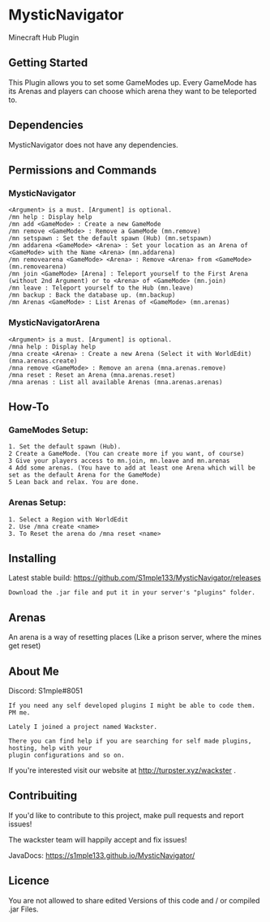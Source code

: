 # MysticNavigator

Minecraft Hub Plugin

## Getting Started

This Plugin allows you to set some GameModes up. Every GameMode has its Arenas and players can choose which arena they want to be teleported to.

## Dependencies

MysticNavigator does not have any dependencies.

## Permissions and Commands

### MysticNavigator
```
<Argument> is a must. [Argument] is optional.
/mn help : Display help
/mn add <GameMode> : Create a new GameMode
/mn remove <GameMode> : Remove a GameMode (mn.remove)
/mn setspawn : Set the default spawn (Hub) (mn.setspawn)
/mn addarena <GameMode> <Arena> : Set your location as an Arena of <GameMode> with the Name <Arena> (mn.addarena)
/mn removearena <GameMode> <Arena> : Remove <Arena> from <GameMode> (mn.removearena)
/mn join <GameMode> [Arena] : Teleport yourself to the First Arena (without 2nd Argument) or to <Arena> of <GameMode> (mn.join)
/mn leave : Teleport yourself to the Hub (mn.leave)
/mn backup : Back the database up. (mn.backup)
/mn Arenas <GameMode> : List Arenas of <GameMode> (mn.arenas)
```

### MysticNavigatorArena
```
<Argument> is a must. [Argument] is optional.
/mna help : Display help
/mna create <Arena> : Create a new Arena (Select it with WorldEdit) (mna.arenas.create)
/mna remove <GameMode> : Remove an arena (mna.arenas.remove)
/mna reset : Reset an Arena (mna.arenas.reset)
/mna arenas : List all available Arenas (mna.arenas.arenas)
```
	
## How-To

### GameModes Setup:
```
1. Set the default spawn (Hub).
2 Create a GameMode. (You can create more if you want, of course)
3 Give your players access to mn.join, mn.leave and mn.arenas
4 Add some arenas. (You have to add at least one Arena which will be set as the default Arena for the GameMode)
5 Lean back and relax. You are done.
```

### Arenas Setup:
```
1. Select a Region with WorldEdit
2. Use /mna create <name>
3. To Reset the arena do /mna reset <name>
```

## Installing

Latest stable build: https://github.com/S1mple133/MysticNavigator/releases

```
Download the .jar file and put it in your server's "plugins" folder.
```

## Arenas
An arena is a way of resetting places (Like a prison server, where the mines get reset)


## About Me

Discord: S1mple#8051
```
If you need any self developed plugins I might be able to code them. PM me.

Lately I joined a project named Wackster.    

There you can find help if you are searching for self made plugins, hosting, help with your 
plugin configurations and so on.
```

If you're interested visit our website at http://turpster.xyz/wackster .

## Contribuiting

If you'd like to contribute to this project, make pull requests and report issues!

The wackster team will happily accept and fix issues! 

JavaDocs: https://s1mple133.github.io/MysticNavigator/

## Licence

You are not allowed to share edited Versions of this code and / or compiled .jar Files.

